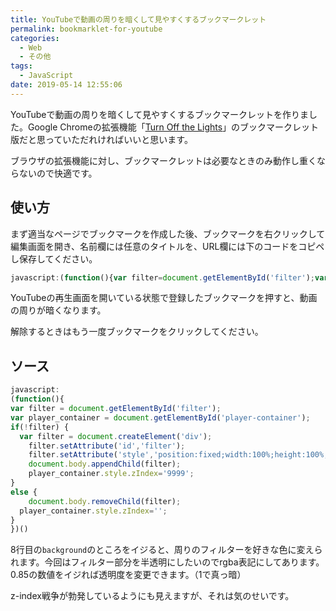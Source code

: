 ```yaml
---
title: YouTubeで動画の周りを暗くして見やすくするブックマークレット
permalink: bookmarklet-for-youtube
categories:
  - Web
  - その他
tags:
  - JavaScript
date: 2019-05-14 12:55:06
---
```

YouTubeで動画の周りを暗くして見やすくするブックマークレットを作りました。Google Chromeの拡張機能「[Turn Off the Lights](https://chrome.google.com/webstore/detail/turn-off-the-lights-for-y/bfbmjmiodbnnpllbbbfblcplfjjepjdn)」のブックマークレット版だと思っていただれければいいと思います。

ブラウザの拡張機能に対し、ブックマークレットは必要なときのみ動作し重くならないので快適です。

## 使い方

まず適当なページでブックマークを作成した後、ブックマークを右クリックして編集画面を開き、名前欄には任意のタイトルを、URL欄には下のコードをコピペし保存してください。

```javascript
javascript:(function(){var filter=document.getElementById('filter');var player_container=document.getElementById('player-container');if(!filter){var filter=document.createElement('div');filter.setAttribute('id','filter');filter.setAttribute('style','position:fixed;width:100%;height:100%;background:rgba(0,0,0,.85);z-index:9998;');document.body.appendChild(filter);player_container.style.zIndex='9999';}else{document.body.removeChild(filter);player_container.style.zIndex='';}})()
```

YouTubeの再生画面を開いている状態で登録したブックマークを押すと、動画の周りが暗くなります。

解除するときはもう一度ブックマークをクリックしてください。

## ソース

```javascript
javascript:
(function(){
var filter = document.getElementById('filter');
var player_container = document.getElementById('player-container');
if(!filter) {
  var filter = document.createElement('div');
	filter.setAttribute('id','filter');
	filter.setAttribute('style','position:fixed;width:100%;height:100%;background:rgba(0,0,0,0.85);z-index:9998;');
	document.body.appendChild(filter);
	player_container.style.zIndex='9999';
}
else {
	document.body.removeChild(filter);
  player_container.style.zIndex='';
}
})()
```
8行目の`background`のところをイジると、周りのフィルターを好きな色に変えられます。今回はフィルター部分を半透明にしたいのでrgba表記にしてあります。0.85の数値をイジれば透明度を変更できます。（1で真っ暗）

z-index戦争が勃発しているようにも見えますが、それは気のせいです。

